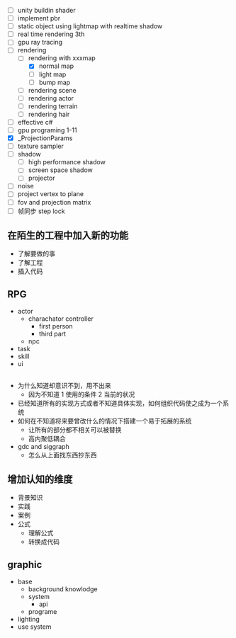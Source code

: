 - [ ] unity buildin shader
- [ ] implement pbr
- [ ] static object using lightmap with realtime shadow
- [ ] real time rendering 3th
- [ ] gpu ray tracing
- [ ] rendering
  - [ ] rendering with xxxmap
    - [x] normal map
    - [ ] light map
    - [ ] bump map
  - [ ] rendering scene
  - [ ] rendering actor
  - [ ] rendering terrain
  - [ ] rendering hair
- [ ] effective c#
- [ ] gpu programing 1-11
- [x] _ProjectionParams
- [ ] texture sampler
- [ ] shadow
  - [ ] high performance shadow
  - [ ] screen space shadow
  - [ ] projector
- [ ] noise
- [ ] project vertex to plane
- [ ] fov and projection matrix
- [ ] 帧同步 step lock

## 在陌生的工程中加入新的功能
- 了解要做的事
- 了解工程
- 插入代码

## RPG
- actor
  - charachator controller
    - first person
    - third part
  - npc
- task
- skill
- ui

##
- 为什么知道却意识不到，用不出来
  - 因为不知道 1 使用的条件 2 当前的状况
- 已经知道所有的实现方式或者不知道具体实现，如何组织代码使之成为一个系统
- 如何在不知道将来要曾改什么的情况下搭建一个易于拓展的系统
  - 让所有的部分都不相关可以被替换
  - 高内聚低耦合
- gdc and siggraph
  - 怎么从上面找东西抄东西

## 增加认知的维度
- 背景知识
- 实践
- 案例
- 公式
  - 理解公式
  - 转换成代码

## graphic
- base
  - background knowlodge
  - system
    - api
  - programe
- lighting
- use system